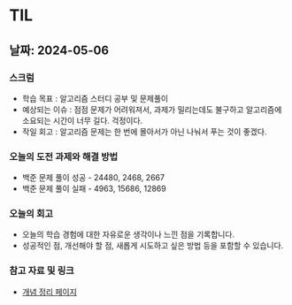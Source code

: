 # TIL

## 날짜: 2024-05-06

### 스크럼

- 학습 목표 : 알고리즘 스터디 공부 및 문제풀이
- 예상되는 이슈 : 점점 문제가 어려워져서, 과제가 밀리는데도 불구하고 알고리즘에 소요되는 시간이 너무 길다. 걱정이다.
- 작일 회고 : 알고리즘 문제는 한 번에 몰아서가 아닌 나눠서 푸는 것이 좋겠다.

### 오늘의 도전 과제와 해결 방법

- 백준 문제 풀이 성공 - 24480, 2468, 2667
- 백준 문제 풀이 실패 - 4963, 15686, 12869

### 오늘의 회고

- 오늘의 학습 경험에 대한 자유로운 생각이나 느낀 점을 기록합니다.
- 성공적인 점, 개선해야 할 점, 새롭게 시도하고 싶은 방법 등을 포함할 수 있습니다.

### 참고 자료 및 링크

- [개념 정리 페이지 ](https://goorm.notion.site/DFS-BFS-fc375516075a4534ac7999d661b4a3d4?pvs=4)

